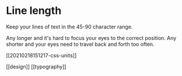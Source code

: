 # Line length

Keep your lines of text in the 45-90 character range.

Any longer and it's hard to focus your eyes to the correct position.
Any shorter and your eyes need to travel back and forth too often.

[[20210218151217-css-units]]

[[design]]
[[typography]]
